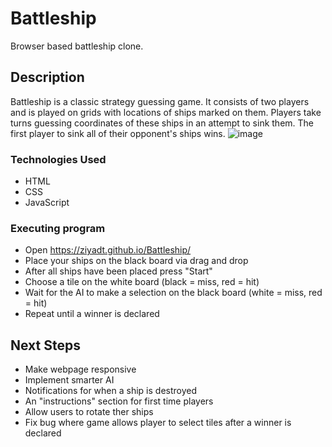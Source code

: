 # Battleship

Browser based battleship clone.

## Description

Battleship is a classic strategy guessing game. It consists of two players and is played on grids with locations of ships marked on them. Players take turns guessing coordinates of these ships in an attempt to sink them. The first player to sink all of their opponent's ships wins.
![image](https://user-images.githubusercontent.com/26507579/163301434-7c7a692a-3a8f-4147-b312-0cf2d331b84d.png)

### Technologies Used

* HTML
* CSS
* JavaScript

### Executing program

* Open https://ziyadt.github.io/Battleship/
* Place your ships on the black board via drag and drop
* After all ships have been placed press "Start"
* Choose a tile on the white board (black = miss, red = hit)
* Wait for the AI to make a selection on the black board (white = miss, red = hit)
* Repeat until a winner is declared

## Next Steps

* Make webpage responsive
* Implement smarter AI
* Notifications for when a ship is destroyed
* An "instructions" section for first time players
* Allow users to rotate ther ships
* Fix bug where game allows player to select tiles after a winner is declared
